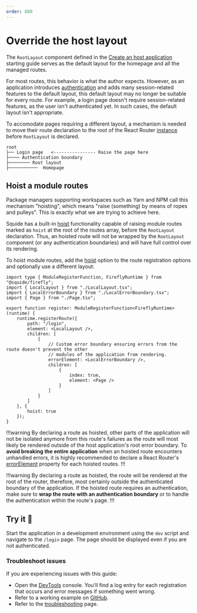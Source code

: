 ```yaml
---
order: 880
---
```


# Override the host layout

The `RootLayout` component defined in the [Create an host application](../getting-started/create-host.md#navigation-items) starting guide serves as the default layout for the homepage and all the managed routes.

For most routes, this behavior is what the author expects. However, as an application introduces [authentication](./add-authentication.md) and adds many session-related features to the default layout, this default layout may no longer be suitable for every route. For example, a login page doesn't require session-related features, as the user isn't authenticated yet. In such cases, the default layout isn't appropriate.

To accomodate pages requiring a different layout, a mechanism is needed to move their route declaration to the root of the React Router [instance](https://reactrouter.com/en/main/routers/create-browser-router) before `RootLayout` is declared.

``` !#2
root
├── Login page   <---------------- Raise the page here
├──── Authentication boundary
├──────── Root layout
├───────────  Homepage
```

## Hoist a module routes

Package managers supporting workspaces such as Yarn and NPM call this mechanism "hoisting", which means "raise (something) by means of ropes and pulleys". This is exactly what we are trying to achieve here.

Squide has a built-in [hoist](../reference/runtime/runtime-class.md#register-an-hoisted-route) functionality capable of raising module routes marked as `hoist` at the root of the routes array, before the `RootLayout` declaration. Thus, an hoisted route will not be wrapped by the `RootLayout` component (or any authentication boundaries) and will have full control over its rendering.

To hoist module routes, add the [hoist](../reference/runtime/runtime-class.md#register-an-hoisted-route) option to the route registration options and optionally use a different layout:

```tsx !#9,14,24 local-module/src/register.tsx
import type { ModuleRegisterFunction, FireflyRuntime } from "@squide/firefly";
import { LocalLayout } from "./LocalLayout.tsx";
import { LocalErrorBoundary } from "./LocalErrorBoundary.tsx";
import { Page } from "./Page.tsx";

export function register: ModuleRegisterFunction<FireflyRuntime>(runtime) {
    runtime.registerRoute({
        path: "/login",
        element: <LocalLayout />,
        children: [
            {
                // Custom error boundary ensuring errors from the route doesn't prevent the other
                // modules of the application from rendering.
                errorElement: <LocalErrorBoundary />,
                children: [
                    {
                        index: true,
                        element: <Page />
                    }
                ]
            }
        ]
    }, {
        hoist: true
    });
}
```

!!!warning
By declaring a route as hoisted, other parts of the application will not be isolated anymore from this route's failures as the route will most likely be rendered outside of the host application's root error boundary. To **avoid breaking the entire application** when an hoisted route encounters unhandled errors, it is highly recommended to declare a React Router's [errorElement](https://reactrouter.com/en/main/route/error-element) property for each hoisted routes.
!!!

!!!warning
By declaring a route as hoisted, the route will be rendered at the root of the router, therefore, most certainly outside the authenticated boundary of the application. If the hoisted route requires an authentication, make sure to **wrap the route with an authentication boundary** or to handle the authentication within the route's page.
!!!

## Try it :rocket:

Start the application in a development environment using the `dev` script and navigate to the `/login` page. The page should be displayed even if you are not authenticated.

### Troubleshoot issues

If you are experiencing issues with this guide:

- Open the [DevTools](https://developer.chrome.com/docs/devtools/) console. You'll find a log entry for each registration that occurs and error messages if something went wrong.
- Refer to a working example on [GitHub](https://github.com/gsoft-inc/wl-squide/blob/main/samples/basic/remote-module/src/register.tsx).
- Refer to the [troubleshooting](../troubleshooting.md) page.
